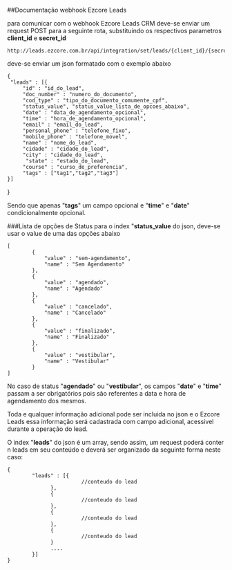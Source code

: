 ##Documentação webhook Ezcore Leads

para comunicar com o webhook Ezcore Leads CRM deve-se enviar um request POST
para a seguinte rota, substituindo os respectivos parametros **client_id** e **secret_id** 

    http://leads.ezcore.com.br/api/integration/set/leads/{client_id}/{secret_key}

deve-se enviar um json formatado com o exemplo abaixo

    {
     "leads" : [{
         "id" : "id_do_lead",
		 "doc_number" : "numero_do_documento",
		 "cod_type" : "tipo_do_documento_comumente_cpf",
		 "status_value", "status_value_lista_de_opcoes_abaixo",
		 "date" : "data_de_agendamento_opcional",
		 "time" : "hora_de_agendamento_opcional",
         "email" : "email_do_lead",
         "personal_phone" : "telefone_fixo",
         "mobile_phone" : "telefone_movel",
         "name" : "nome_do_lead",
         "cidade" : "cidade_do_lead",
         "city" : "cidade_do_lead",
          "state" : "estado_do_lead",
         "course" : "curso_de_preferencia",
		 "tags" : ["tag1","tag2","tag3"]
    }]
}

Sendo que apenas "**tags**" um campo opcional e "**time**" e "**date**" condicionalmente opcional.

###Lista de opções de Status
para o index "**status_value** do json, deve-se usar o value de uma das opções abaixo
    
	[
			{
				"value" : "sem-agendamento",
				"name" : "Sem Agendamento"
			},
			{
				"value" : "agendado",
				"name" : "Agendado"
			},
			{
				"value" : "cancelado",
				"name" : "Cancelado"
			},
			{
				"value" : "finalizado",
				"name" : "Finalizado"
			},
			{
				"value" : "vestibular",
				"name" : "Vestibular"
			}
	]

No caso de status "**agendado**" ou "**vestibular**", os campos "**date**" e "**time**" passam a ser obrigatórios pois são referentes a data e hora de agendamento dos mesmos.


Toda e qualquer informação adicional pode ser incluida no json e o Ezcore Leads essa informação será cadastrada com campo adicional, acessivel durante a operação do lead.

O index "**leads**" do json é um array, sendo assim, um request poderá conter n leads em seu conteúdo e deverá ser organizado da seguinte forma neste caso:

    {
			"leads" : [{
				  			//conteudo do lead 
				  },
				  {
				  			//conteudo do lead 
				  },
				  {
				  			//conteudo do lead 
				  },
				  {
				  			//conteudo do lead 
				  }
				  ....
			}]
	}
